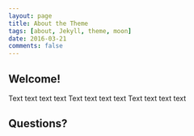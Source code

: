 ```yaml
---
layout: page
title: About the Theme
tags: [about, Jekyll, theme, moon]
date: 2016-03-21
comments: false
---
```


## Welcome!
Text text text text 
Text text text text 
Text text text text 

## Questions?
      
